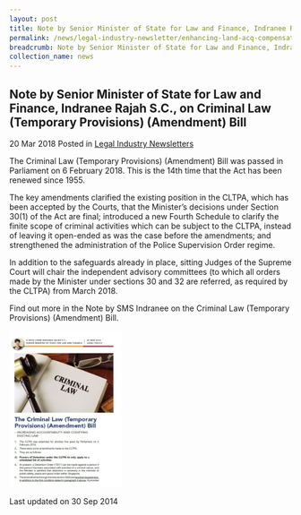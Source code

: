 ```yaml
---
layout: post
title: Note by Senior Minister of State for Law and Finance, Indranee Rajah S.C., on Criminal Law (Temporary Provisions) (Amendment) Bill
permalink: /news/legal-industry-newsletter/enhancing-land-acq-compensation-framework/
breadcrumb: Note by Senior Minister of State for Law and Finance, Indranee Rajah S.C., on Criminal Law (Temporary Provisions) (Amendment) Bill
collection_name: news
---
```


<style>
  .image {width: 200px;}
  .image img {max-width: 100%;}
</style>

Note by Senior Minister of State for Law and Finance, Indranee Rajah S.C., on Criminal Law (Temporary Provisions) (Amendment) Bill
---

20 Mar 2018 Posted in [Legal Industry Newsletters](/news/legal-industry-newsletters/)

The Criminal Law (Temporary Provisions) (Amendment) Bill was passed in Parliament on 6 February 2018. This is the 14th time that the Act has been renewed since 1955.
 
The key amendments clarified the existing position in the CLTPA, which has been accepted by the Courts, that the Minister’s decisions under Section 30(1) of the Act are final; introduced a new Fourth Schedule to clarify the finite scope of criminal activities which can be subject to the CLTPA, instead of leaving it open-ended as was the case before the amendments; and strengthened the administration of the Police Supervision Order regime.
 
In addition to the safeguards already in place, sitting Judges of the Supreme Court will chair the independent advisory committees (to which all orders made by the Minister under sections 30 and 32 are referred, as required by the CLTPA) from March 2018.

Find out more in the Note by SMS Indranee on the Criminal Law (Temporary Provisions) (Amendment) Bill.

<div class="image">
  <a href="/files/NoteonCLPTA.pdf/"><img src="/images/1523589992445.jpg/"></a>
</div>

<p class="right-side-updated">Last updated on 30 Sep 2014</p>

